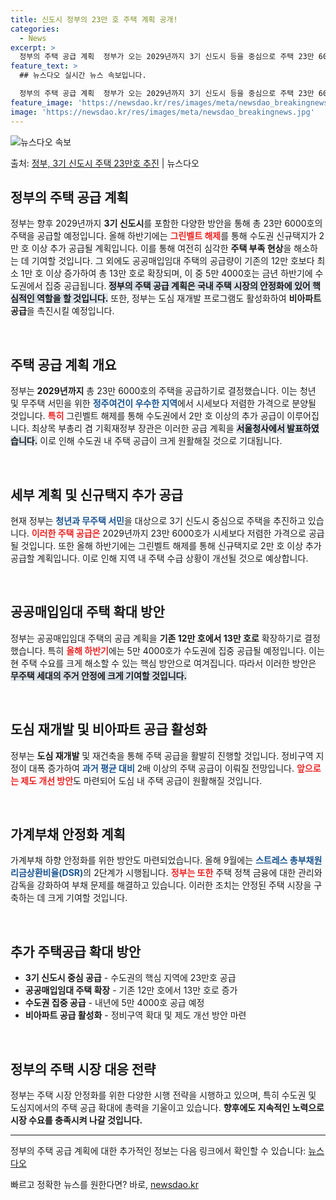 ```yaml
---
title: 신도시 정부의 23만 호 주택 계획 공개!
categories:
  - News
excerpt: >
  정부의 주택 공급 계획  정부가 오는 2029년까지 3기 신도시 등을 중심으로 주택 23만 6000호를 공급…
feature_text: >
  ## 뉴스다오 실시간 뉴스 속보입니다.

  정부의 주택 공급 계획  정부가 오는 2029년까지 3기 신도시 등을 중심으로 주택 23만 6000호를 공급…
feature_image: 'https://newsdao.kr/res/images/meta/newsdao_breakingnews.jpg'
image: 'https://newsdao.kr/res/images/meta/newsdao_breakingnews.jpg'
---
```


![뉴스다오 속보](https://newsdao.kr/res/images/meta/newsdao_breakingnews.jpg)

<p>출처: <a href="https://newsdao.kr/4907" rel="dofollow">정부, 3기 신도시 주택 23만호 추진</a> | 뉴스다오</p>

<h2 data-ke-size="size26">정부의 주택 공급 계획</h2>

<p data-ke-size="size16">정부는 향후 2029년까지 <b>3기 신도시</b>를 포함한 다양한 방안을 통해 총 23만 6000호의 주택을 공급할 예정입니다. 올해 하반기에는 <b><span style="color: #ee2323;">그린벨트 해제</span></b>를 통해 수도권 신규택지가 2만 호 이상 추가 공급될 계획입니다. 이를 통해 여전히 심각한 <b>주택 부족 현상</b>을 해소하는 데 기여할 것입니다. 그 외에도 공공매입임대 주택의 공급량이 기존의 12만 호보다 최소 1만 호 이상 증가하여 총 13만 호로 확장되며, 이 중 5만 4000호는 금년 하반기에 수도권에서 집중 공급됩니다.<b> <span style="background-color: #21538527;">정부의 주택 공급 계획은 국내 주택 시장의 안정화에 있어 핵심적인 역할을 할 것입니다.</span></b> 또한, 정부는 도심 재개발 프로그램도 활성화하여 <b>비아파트 공급</b>을 촉진시킬 예정입니다.</p>

<p data-ke-size="size16">&nbsp;</p>

<h2 data-ke-size="size26">주택 공급 계획 개요</h2>

<p data-ke-size="size16">정부는 <b>2029년까지</b> 총 23만 6000호의 주택을 공급하기로 결정했습니다. 이는 청년 및 무주택 서민을 위한 <b><span style="color: #1a5490;">정주여건이 우수한 지역</span></b>에서 시세보다 저렴한 가격으로 분양될 것입니다. <b><span style="color: #ee2323;">특히</span></b> 그린벨트 해제를 통해 수도권에서 2만 호 이상의 추가 공급이 이루어집니다. 최상목 부총리 겸 기획재정부 장관은 이러한 공급 계획을 <b><span style="background-color: #21538527;">서울청사에서 발표하였습니다.</span></b> 이로 인해 수도권 내 주택 공급이 크게 원활해질 것으로 기대됩니다.</p>

<p data-ke-size="size16">&nbsp;</p>

<h2 data-ke-size="size26">세부 계획 및 신규택지 추가 공급</h2>

<p data-ke-size="size16">현재 정부는 <b><span style="color: #1a5490;">청년과 무주택 서민</span></b>을 대상으로 3기 신도시 중심으로 주택을 추진하고 있습니다. <b><span style="color: #ee2323;">이러한 주택 공급은</span></b> 2029년까지 23만 6000호가 시세보다 저렴한 가격으로 공급될 것입니다. 또한 올해 하반기에는 그린벨트 해제를 통해 신규택지로 2만 호 이상 추가 공급할 계획입니다. 이로 인해 지역 내 주택 수급 상황이 개선될 것으로 예상합니다.</p>

<p data-ke-size="size16">&nbsp;</p>

<h2 data-ke-size="size26">공공매입임대 주택 확대 방안</h2>

<p data-ke-size="size16">정부는 공공매입임대 주택의 공급 계획을 <b>기존 12만 호에서 13만 호로</b> 확장하기로 결정했습니다. 특히 <b><span style="color: #ee2323;">올해 하반기</span></b>에는 5만 4000호가 수도권에 집중 공급될 예정입니다. 이는 현 주택 수요를 크게 해소할 수 있는 핵심 방안으로 여겨집니다. 따라서 이러한 방안은 <b><span style="background-color: #21538527;">무주택 세대의 주거 안정에 크게 기여할 것입니다.</span></b></p>

<p data-ke-size="size16">&nbsp;</p>

<h2 data-ke-size="size26">도심 재개발 및 비아파트 공급 활성화</h2>

<p data-ke-size="size16">정부는 <b>도심 재개발</b> 및 재건축을 통해 주택 공급을 활발히 진행할 것입니다. 정비구역 지정이 대폭 증가하여 <b><span style="color: #1a5490;">과거 평균 대비</span></b> 2배 이상의 주택 공급이 이뤄질 전망입니다. <b><span style="color: #ee2323;">앞으로는 제도 개선 방안</span></b>도 마련되어 도심 내 주택 공급이 원활해질 것입니다.</p>

<p data-ke-size="size16">&nbsp;</p>

<h2 data-ke-size="size26">가계부채 안정화 계획</h2>

<p data-ke-size="size16">가계부채 하향 안정화를 위한 방안도 마련되었습니다. 올해 9월에는 <b><span style="color: #1a5490;">스트레스 총부채원리금상환비율(DSR)</span></b>의 2단계가 시행됩니다. <b><span style="color: #ee2323;">정부는 또한</span></b> 주택 정책 금융에 대한 관리와 감독을 강화하여 부채 문제를 해결하고 있습니다. 이러한 조치는 안정된 주택 시장을 구축하는 데 크게 기여할 것입니다.</p>

<p data-ke-size="size16">&nbsp;</p>

<h2 data-ke-size="size26">추가 주택공급 확대 방안</h2>

<ul>
    <li><b>3기 신도시 중심 공급</b> - 수도권의 핵심 지역에 23만호 공급</li>
    <li><b>공공매입임대 주택 확장</b> - 기존 12만 호에서 13만 호로 증가</li>
    <li><b>수도권 집중 공급</b> - 내년에 5만 4000호 공급 예정</li>
    <li><b>비아파트 공급 활성화</b> - 정비구역 확대 및 제도 개선 방안 마련</li>
</ul>

<p data-ke-size="size16">&nbsp;</p>

<h2 data-ke-size="size26">정부의 주택 시장 대응 전략</h2>

<p data-ke-size="size16">정부는 주택 시장 안정화를 위한 다양한 시행 전략을 시행하고 있으며, 특히 수도권 및 도심지에서의 주택 공급 확대에 총력을 기울이고 있습니다. <b>향후에도 지속적인 노력으로 시장 수요를 충족시켜 나갈 것입니다.</b></p>

<hr>

<p data-ke-size="size16">정부의 주택 공급 계획에 대한 추가적인 정보는 다음 링크에서 확인할 수 있습니다: <a href="https://newsdao.kr/4907">뉴스다오</a></p> 

빠르고 정확한 뉴스를 원한다면? 바로, <a href="https://newsdao.kr" rel="dofollow">newsdao.kr</a>


